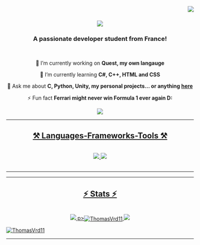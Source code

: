 <img align="right" src="https://visitor-badge.laobi.icu/badge?page_id=ThomasVrd11.ThomasVrd11" />

<h1 align="center">
    <img src="https://readme-typing-svg.herokuapp.com/?font=Righteous&size=35&center=true&vCenter=true&width=500&height=70&duration=4000&lines=Hi+There!+👋;+I'm+Thomas!;" />
</h1>

<h3 align="center">A passionate developer student from France!</h3>

<br/>

<div align="center">
 
 🔭 I’m currently working on **Quest, my own langauge**
 
 🌱 I’m currently learning **C#, C++, HTML and CSS**

💬 Ask me about **C, Python, Unity, my personal projects... or anything [here](https://github.com/ThomasVrd11)**

⚡ Fun fact **Ferrari might never win Formula 1 ever again D:**

 </div>
 
<div align="center"> 
  <a href="mailto:thomasviard@orange.fr">
    <img src="https://img.shields.io/badge/Gmail-333333?style=for-the-badge&logo=gmail&logoColor=red"
  </a>
</div>

 <hr/>
 
<h2 align="center">⚒️ Languages-Frameworks-Tools ⚒️</h2>
<br/>
<div align="center">
    <img src="https://skillicons.dev/icons?i=html,css,vscode,github,figma,git" />
    <img src="https://skillicons.dev/icons?i=python,javascript,c,java,mysql" /><br>
</div>

<br/>
<hr/>



<hr/>

<h2 align="center">⚡ Stats ⚡</h2>
<br>
<div align="center">
  <img src="https://github-readme-stats.vercel.app/api?username=ThomasVrd11&count_private=true&show_icons=true&theme=aura_dark">
  p><img align="center" src="https://github-readme-stats.vercel.app/api/top-langs?username=ThomasVrd11&show_icons=true&locale=en&layout=compact" alt="ThomasVrd11" /></
  <br>
  <img src="https://streak-stats.demolab.com?user=ThomasVrd11&theme=tokyonight&hide_border=true&date_format=%5BY%20%5DM%20j">
</div>





<p align="left"> <a href="https://github.com/ryo-ma/github-profile-trophy"><img src="https://github-profile-trophy.vercel.app/?username=ThomasVrd11" alt="ThomasVrd11" /></a> </p>
<hr/>

<br/>


<br/>
